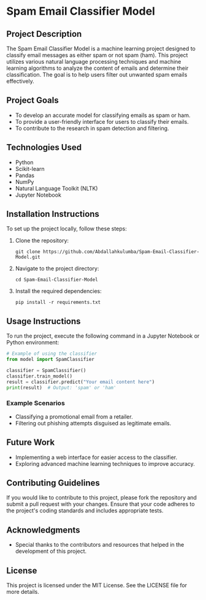# Spam Email Classifier Model

## Project Description
The Spam Email Classifier Model is a machine learning project designed to classify email messages as either spam or not spam (ham). This project utilizes various natural language processing techniques and machine learning algorithms to analyze the content of emails and determine their classification. The goal is to help users filter out unwanted spam emails effectively.

## Project Goals
- To develop an accurate model for classifying emails as spam or ham.
- To provide a user-friendly interface for users to classify their emails.
- To contribute to the research in spam detection and filtering.

## Technologies Used
- Python
- Scikit-learn
- Pandas
- NumPy
- Natural Language Toolkit (NLTK)
- Jupyter Notebook

## Installation Instructions
To set up the project locally, follow these steps:
1. Clone the repository:
   ```
   git clone https://github.com/Abdallahkulumba/Spam-Email-Classifier-Model.git
   ```
2. Navigate to the project directory:
   ```
   cd Spam-Email-Classifier-Model
   ```
3. Install the required dependencies:
   ```
   pip install -r requirements.txt
   ```

## Usage Instructions
To run the project, execute the following command in a Jupyter Notebook or Python environment:
```python
# Example of using the classifier
from model import SpamClassifier

classifier = SpamClassifier()
classifier.train_model()
result = classifier.predict("Your email content here")
print(result)  # Output: 'spam' or 'ham'
```
### Example Scenarios
- Classifying a promotional email from a retailer.
- Filtering out phishing attempts disguised as legitimate emails.

## Future Work
- Implementing a web interface for easier access to the classifier.
- Exploring advanced machine learning techniques to improve accuracy.

## Contributing Guidelines
If you would like to contribute to this project, please fork the repository and submit a pull request with your changes. Ensure that your code adheres to the project's coding standards and includes appropriate tests.

## Acknowledgments
- Special thanks to the contributors and resources that helped in the development of this project.

## License
This project is licensed under the MIT License. See the LICENSE file for more details.
